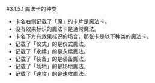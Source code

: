 #3.1.5.1        魔法卡的种类
* 卡名右侧记载了「魔」的卡片是魔法卡。
* 没有效果标识的魔法卡是通常魔法。
* 卡名下方有效果标识的场合，那张卡是以下种类的魔法卡。
* 记载了「仪式」的是仪式魔法。
* 记载了「永续」的是永续魔法。
* 记载了「装备」的是装备魔法。
* 记载了「场地」的是场地魔法。
* 记载了「速攻」的是速攻魔法。
